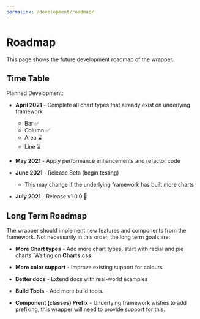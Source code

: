 ```yaml
---
permalink: /development/roadmap/
---
```


# Roadmap

This page shows the future development roadmap of the wrapper.

## Time Table

Planned Development:

* **April 2021** - Complete all chart types that already exist on underlying framework
    * Bar ✅
    * Column ✅
    * Area ⌛
    * Line ⌛

* **May 2021** - Apply performance enhancements and refactor code

* **June 2021** - Release Beta (begin testing)
    * This may change if the underlying framework has built more charts

* **July 2021** - Release v1.0.0 🎉

## Long Term Roadmap

The wrapper should implement new features and components from the framework. Not necessarily in this order, the long term goals are:

* **More Chart types** - Add more chart types, start with radial and pie charts. Waiting on **Charts.css**

* **More color support** - Improve existing support for colours

* **Better docs** - Extend docs with real-world examples

* **Build Tools** - Add more build tools.

* **Component (classes) Prefix** - Underlying framework wishes to add prefixing, this wrapper will need to provide support for this.
